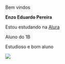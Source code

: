 Bem vindos

**Enzo Eduardo Pereira**

Estou estudando na [Alura](https://www.alura.com.br/)

Aluno do 1B

Estudioso e bom aluno



![](https://media.tenor.com/oydst3POCfkAAAAM/avr-915.gif)
